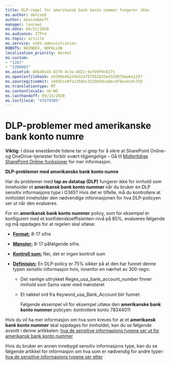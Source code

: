 ```yaml
---
title: DLP-regel for amerikansk bank konto nummer fungerer ikke
ms.author: deniseb
author: denisebmsft
manager: laurawi
ms.date: 04/21/2020
ms.audience: ITPro
ms.topic: article
ms.service: o365-administration
ROBOTS: NOINDEX, NOFOLLOW
localization_priority: Normal
ms.custom:
- "1287"
- "3200001"
ms.assetid: 80b40145-8376-4c3a-8d22-6efb9f9cb271
ms.openlocfilehash: eb399e4b23de32a757562833ed32d97daa6a1247
ms.sourcegitcommit: c6692ce0fa1358ec3529e59ca0ecdfdea4cdc759
ms.translationtype: MT
ms.contentlocale: nb-NO
ms.lasthandoff: 09/14/2020
ms.locfileid: "47679305"
---
```

# <a name="dlp-issues-with-us-bank-account-numbers"></a>DLP-problemer med amerikanske bank konto numre

**Viktig**: I disse enestående tidene tar vi grep for å sikre at SharePoint Online-og OneDrive-tjenester forblir svært tilgjengelige – Gå til [Midlertidige SharePoint Online-funksjoner](https://aka.ms/ODSPAdjustments) for mer informasjon.

**DLP-problemer med amerikanske bank konto numre**

Har du problemer med **tap av datatap (DLP)** fungerer ikke for innhold som inneholder et **amerikansk bank konto nummer** når du bruker en DLP sensitiv informasjons type i O365? Hvis det er tilfelle, må du kontrollere at innholdet inneholder den nødvendige informasjonen for hva DLP-policyen ser ut når den evalueres.
  
For en **amerikansk bank konto nummer** policy, som for eksempel er konfigurert med et konfidenskoeffisienten-nivå på 85%, evalueres følgende og må oppdages for at regelen skal utløse:
  
- **[Format:](https://docs.microsoft.com/microsoft-365/compliance/sensitive-information-type-entity-definitions#format-77)** 8-17 sifre

- **[Mønster:](https://docs.microsoft.com/microsoft-365/compliance/sensitive-information-type-entity-definitions#pattern-77)** 8-17 påfølgende sifre.

- **[Kontroll sum:](https://docs.microsoft.com/microsoft-365/compliance/sensitive-information-type-entity-definitions#checksum-76)** Nei, det er ingen kontroll sum

- **[Definisjon:](https://docs.microsoft.com/microsoft-365/compliance/sensitive-information-type-entity-definitions)** En DLP-policy er 75% sikker på at den har funnet denne typen sensitiv informasjon hvis, innenfor en nærhet av 300-tegn:

  - Det vanlige uttrykket Regex_usa_bank_account_number finner innhold som Sams varer med mønsteret

  - Et nøkkel ord fra Keyword_usa_Bank_Account blir funnet.

    Følgende eksempel vil for eksempel utløse den **amerikanske bank konto nummer** policyen: kontrollere konto 78344011

Hvis du vil ha mer informasjon om hva som kreves for at et **amerikansk bank konto nummer** skal oppdages for innholdet, kan du se følgende avsnitt i denne artikkelen: [hva de sensitive informasjons typene ser ut for amerikansk bank konto nummer](https://docs.microsoft.com/microsoft-365/compliance/sensitive-information-type-entity-definitions#us-bank-account-number)
  
Hvis du bruker en annen innebygd sensitiv informasjons type, kan du se følgende artikkel for informasjon om hva som er nødvendig for andre typer: [hva de sensitive informasjons typene ser etter](https://docs.microsoft.com/microsoft-365/compliance/sensitive-information-type-entity-definitions)
  